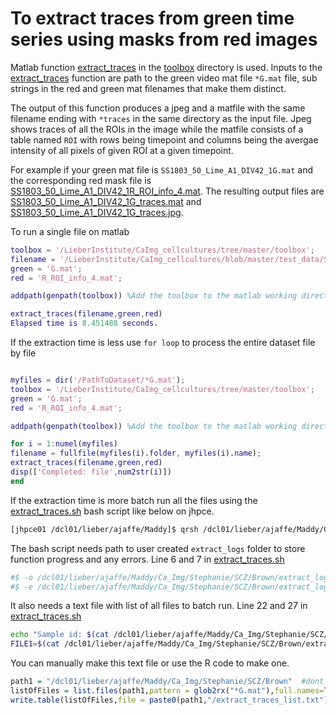 # To extract traces from green time series using masks from red images

Matlab function [extract_traces](https://github.com/LieberInstitute/CaImg_cellcultures/blob/master/toolbox/extract_traces.m)
in the [toolbox](https://github.com/LieberInstitute/CaImg_cellcultures/tree/master/toolbox) directory is used. 
Inputs to the [extract_traces](https://github.com/LieberInstitute/CaImg_cellcultures/blob/master/toolbox/extract_traces.m) function are path to the green video mat file `*G.mat` file, sub strings in the red and green mat filenames that make them distinct. 

The output of this function produces a jpeg and a matfile with the same filename ending with `*traces` in the same directory as the input file. Jpeg shows traces of all the ROIs in the image while the matfile consists of a table named `ROI` with rows being timepoint and columns being the avergae intensity of all pixels of given ROI at a given timepoint.

For example if your green mat file is `SS1803_50_Lime_A1_DIV42_1G.mat` and the corresponding red mask file is [SS1803_50_Lime_A1_DIV42_1R_ROI_info_4.mat](https://github.com/LieberInstitute/CaImg_cellcultures/blob/master/test_data/SS1803_50_Lime_A1_DIV42_1R_ROI_info_4.mat). The resulting output files are [SS1803_50_Lime_A1_DIV42_1G_traces.mat](https://github.com/LieberInstitute/CaImg_cellcultures/blob/master/test_data/SS1803_50_Lime_A1_DIV42_1G_traces.mat) and [SS1803_50_Lime_A1_DIV42_1G_traces.jpg](https://github.com/LieberInstitute/CaImg_cellcultures/blob/master/test_data/SS1803_50_Lime_A1_DIV42_1G_traces.jpg).

To run a single file on matlab
```matlab
toolbox = '/LieberInstitute/CaImg_cellcultures/tree/master/toolbox';
filename = '/LieberInstitute/CaImg_cellcultures/blob/master/test_data/SS1803_50_Lime_A1_DIV42_1G.mat';
green = 'G.mat';
red = 'R_ROI_info_4.mat';

addpath(genpath(toolbox)) %Add the toolbox to the matlab working directory when ever you begin a new session

extract_traces(filename,green,red)
Elapsed time is 8.451488 seconds.
```

If the extraction time is less use `for loop` to process the entire dataset file by file
```matlab

myfiles = dir('/PathToDataset/*G.mat');
toolbox = '/LieberInstitute/CaImg_cellcultures/tree/master/toolbox'; 
green = 'G.mat';
red = 'R_ROI_info_4.mat';

addpath(genpath(toolbox)) %Add the toolbox to the matlab working directory when ever you begin a new session

for i = 1:numel(myfiles)
filename = fullfile(myfiles(i).folder, myfiles(i).name);
extract_traces(filename,green,red)
disp(['Completed: file',num2str(i)])
end
```
If the extraction time is more batch run all the files using the [extract_traces.sh](https://github.com/LieberInstitute/CaImg_cellcultures/blob/master/Bash_scripts/extract_traces.sh) bash script like below on jhpce.

``` bash
[jhpce01 /dcl01/lieber/ajaffe/Maddy]$ qrsh /dcl01/lieber/ajaffe/Maddy/Ca_Img/code_pipeline/extract_traces.sh
```
The bash script needs path to user created `extract_logs` folder to store function progress and any errors. Line 6 and 7 in [extract_traces.sh](https://github.com/LieberInstitute/CaImg_cellcultures/blob/master/Bash_scripts/extract_traces.sh)

```bash
#$ -o /dcl01/lieber/ajaffe/Maddy/Ca_Img/Stephanie/SCZ/Brown/extract_logs/$TASK_ID.txt
#$ -e /dcl01/lieber/ajaffe/Maddy/Ca_Img/Stephanie/SCZ/Brown/extract_logs/$TASK_ID.txt
```
It also needs a text file with list of all files to batch run. Line 22 and 27 in [extract_traces.sh](https://github.com/LieberInstitute/CaImg_cellcultures/blob/master/Bash_scripts/extract_traces.sh)
```bash
echo "Sample id: $(cat /dcl01/lieber/ajaffe/Maddy/Ca_Img/Stephanie/SCZ/Brown/extract_traces_list.txt | awk '{print $NF}' | awk "NR==${SGE_TASK_ID}")"
FILE1=$(cat /dcl01/lieber/ajaffe/Maddy/Ca_Img/Stephanie/SCZ/Brown/extract_traces_list.txt | awk '{print $NF}' | awk "NR==${SGE_TASK_ID}")
```

You can manually make this text file or use the R code to make one.

```R
path1 = "/dcl01/lieber/ajaffe/Maddy/Ca_Img/Stephanie/SCZ/Brown"  #dont include forward slash at end
listOfFiles = list.files(path1,pattern = glob2rx("*G.mat"),full.names=TRUE, recursive = TRUE) #recursive TRUE for subdirectories
write.table(listOfFiles,file = paste0(path1,"/extract_traces_list.txt"), row.names = FALSE, col.names = FALSE, quote = FALSE)# stores the text file in the main data directory
```
